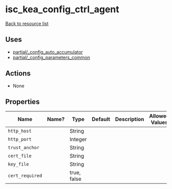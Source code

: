 # isc_kea_config_ctrl_agent

[Back to resource list](../README.md#resources)

## Uses

- [partial/_config_auto_accumulator](partial/_config_auto_accumulator.md)
- [partial/_config_parameters_common](partial/_config_parameters_common.md)

## Actions

- None

## Properties

| Name            | Name? | Type        | Default | Description | Allowed Values |
| --------------- | ----- | ----------- | ------- | ----------- | -------------- |
| `http_host`     |       | String      |         |             |                |
| `http_port`     |       | Integer     |         |             |                |
| `trust_anchor`  |       | String      |         |             |                |
| `cert_file`     |       | String      |         |             |                |
| `key_file`      |       | String      |         |             |                |
| `cert_required` |       | true, false |         |             |                |
